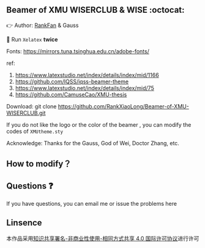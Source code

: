 ## Beamer of  XMU WISERCLUB & WISE :octocat:

:point_right: Author: [RankFan](https://www.cnblogs.com/RankFan/) & Gauss

:dart: Run `Xelatex` **twice**

Fonts: https://mirrors.tuna.tsinghua.edu.cn/adobe-fonts/

ref:

1. https://www.latexstudio.net/index/details/index/mid/1166
2. https://github.com/IQSS/iqss-beamer-theme
3. https://www.latexstudio.net/index/details/index/mid/75
4. https://github.com/CamuseCao/XMU-thesis

Download: git clone https://github.com/RankXiaoLong/Beamer-of-XMU-WISERCLUB.git

If you do not like the logo or the color of the beamer , you can modify the codes of `XMUtheme.sty`

Acknowledge: Thanks for the Gauss, God of Wei, Doctor Zhang, etc.

## How to modify？


## Questions :question:
If you have questions, you can email me or issue the problems here

## Linsence

本作品采用[知识共享署名-非商业性使用-相同方式共享 4.0 国际许可协议](https://creativecommons.org/licenses/by-nc-sa/4.0/)进行许可
